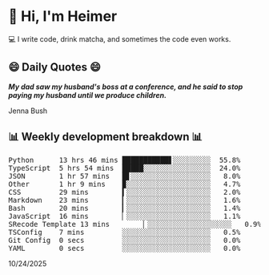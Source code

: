 # 👋 Hi, I'm Heimer

💻 I write code, drink matcha, and sometimes the code even works.

## 😄 Daily Quotes 😄

_**My dad saw my husband's boss at a conference, and he said to stop paying my husband until we produce children.**_

Jenna Bush



## 📊 Weekly development breakdown 📊

<pre>Python      13 hrs 46 mins ███████████▋░░░░░░░░░  55.8%
TypeScript  5 hrs 54 mins  █████░░░░░░░░░░░░░░░░  24.0%
JSON        1 hr 57 mins   █▋░░░░░░░░░░░░░░░░░░░   8.0%
Other       1 hr 9 mins    ▉░░░░░░░░░░░░░░░░░░░░   4.7%
CSS         29 mins        ▍░░░░░░░░░░░░░░░░░░░░   2.0%
Markdown    23 mins        ▎░░░░░░░░░░░░░░░░░░░░   1.6%
Bash        20 mins        ▎░░░░░░░░░░░░░░░░░░░░   1.4%
JavaScript  16 mins        ▏░░░░░░░░░░░░░░░░░░░░   1.1%
SRecode Template 13 mins        ▏░░░░░░░░░░░░░░░░░░░░   0.9%
TSConfig    7 mins         ░░░░░░░░░░░░░░░░░░░░░   0.5%
Git Config  0 secs         ░░░░░░░░░░░░░░░░░░░░░   0.0%
YAML        0 secs         ░░░░░░░░░░░░░░░░░░░░░   0.0%</pre>

10/24/2025
